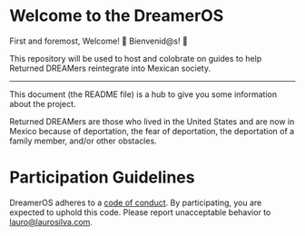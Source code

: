 # Welcome to the DreamerOS 

First and foremost, Welcome! 🎉 Bienvenid@s! 🎊

This repository will be used to host and colobrate on guides to help Returned DREAMers reintegrate into Mexican society.

---

This document (the README file) is a hub to give you some information about the project. 

Returned DREAMers are those who lived in the United States and are now in Mexico because of deportation, the fear of deportation, the deportation of a family member, and/or other obstacles.

# Participation Guidelines
DreamerOS adheres to a [code of conduct](https://github.com/laurosilvacom/DreamerOS/blob/master/CODE_OF_CONDUCT.md). By participating, you are expected to uphold this code. Please report unacceptable behavior to lauro@laurosilva.com.
